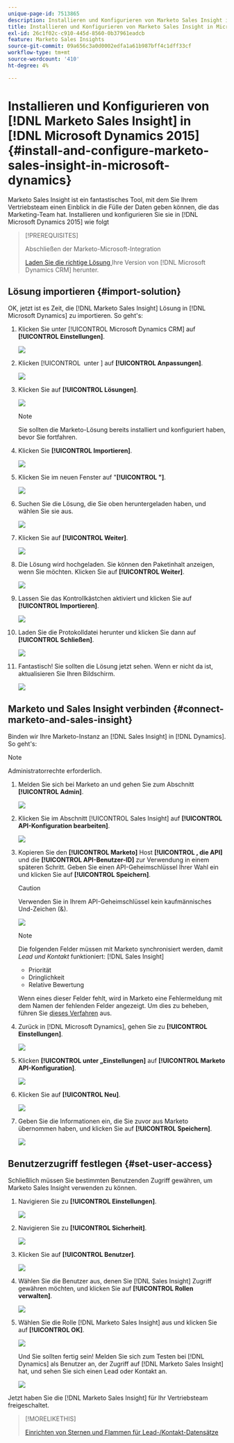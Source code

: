 ```yaml
---
unique-page-id: 7513865
description: Installieren und Konfigurieren von Marketo Sales Insight in Microsoft Dynamics 2015 - Dokumentation zu Marketo - Produktdokumentation
title: Installieren und Konfigurieren von Marketo Sales Insight in Microsoft Dynamics 2015
exl-id: 26c1f02c-c910-445d-8560-0b37961eadcb
feature: Marketo Sales Insights
source-git-commit: 09a656c3a0d0002edfa1a61b987bff4c1dff33cf
workflow-type: tm+mt
source-wordcount: '410'
ht-degree: 4%

---
```


# Installieren und Konfigurieren von [!DNL Marketo Sales Insight] in [!DNL Microsoft Dynamics 2015] {#install-and-configure-marketo-sales-insight-in-microsoft-dynamics}

Marketo Sales Insight ist ein fantastisches Tool, mit dem Sie Ihrem Vertriebsteam einen Einblick in die Fülle der Daten geben können, die das Marketing-Team hat. Installieren und konfigurieren Sie sie in [!DNL Microsoft Dynamics 2015] wie folgt

>[!PREREQUISITES]
>
>Abschließen der Marketo-Microsoft-Integration
>
>[Laden Sie die richtige Lösung ](/help/marketo/product-docs/marketo-sales-insight/msi-for-microsoft-dynamics/installing/download-the-marketo-sales-insight-solution-for-microsoft-dynamics.md) Ihre Version von [!DNL Microsoft Dynamics CRM] herunter.

## Lösung importieren {#import-solution}

OK, jetzt ist es Zeit, die [!DNL Marketo Sales Insight] Lösung in [!DNL Microsoft Dynamics] zu importieren. So geht&#39;s:

1. Klicken Sie unter [!UICONTROL Microsoft Dynamics CRM] auf **[!UICONTROL Einstellungen]**.

   ![](assets/image2014-12-12-9-3a4-3a56.png)

1. Klicken [!UICONTROL &#x200B; unter &#x200B;] auf **[!UICONTROL Anpassungen]**.

   ![](assets/image2015-4-29-14-3a22-3a1.png)

1. Klicken Sie auf **[!UICONTROL Lösungen]**.

   ![](assets/image2014-12-12-9-3a5-3a17.png)

   >[!NOTE]
   >
   >Sie sollten die Marketo-Lösung bereits installiert und konfiguriert haben, bevor Sie fortfahren.

1. Klicken Sie **[!UICONTROL Importieren]**.

   ![](assets/image2014-12-12-9-3a5-3a27.png)

1. Klicken Sie im neuen Fenster auf &quot;**[!UICONTROL &quot;]**.

   ![](assets/image2014-12-12-9-3a5-3a36.png)

1. Suchen Sie die Lösung, die Sie oben heruntergeladen haben, und wählen Sie sie aus.

   ![](assets/image2014-12-12-9-3a5-3a45.png)

1. Klicken Sie auf **[!UICONTROL Weiter]**.

   ![](assets/image2014-12-12-9-3a5-3a55.png)

1. Die Lösung wird hochgeladen. Sie können den Paketinhalt anzeigen, wenn Sie möchten. Klicken Sie auf **[!UICONTROL Weiter]**.

   ![](assets/image2014-12-12-9-3a6-3a10.png)

1. Lassen Sie das Kontrollkästchen aktiviert und klicken Sie auf **[!UICONTROL Importieren]**.

   ![](assets/image2014-12-12-9-3a6-3a19.png)

1. Laden Sie die Protokolldatei herunter und klicken Sie dann auf **[!UICONTROL Schließen]**.

   ![](assets/image2014-12-12-9-3a6-3a29.png)

1. Fantastisch! Sie sollten die Lösung jetzt sehen. Wenn er nicht da ist, aktualisieren Sie Ihren Bildschirm.

   ![](assets/image2014-12-12-9-3a6-3a40.png)

## Marketo und Sales Insight verbinden {#connect-marketo-and-sales-insight}

Binden wir Ihre Marketo-Instanz an [!DNL Sales Insight] in [!DNL Dynamics]. So geht&#39;s:

>[!NOTE]
>
>Administratorrechte erforderlich.

1. Melden Sie sich bei Marketo an und gehen Sie zum Abschnitt **[!UICONTROL Admin]**.

   ![](assets/image2014-12-12-9-3a6-3a50.png)

1. Klicken Sie im Abschnitt [!UICONTROL Sales Insight] auf **[!UICONTROL API-Konfiguration bearbeiten]**.

   ![](assets/image2014-12-12-9-3a7-3a0.png)

1. Kopieren Sie den **[!UICONTROL Marketo]** Host **[!UICONTROL , die API]** und die **[!UICONTROL API-Benutzer-ID]** zur Verwendung in einem späteren Schritt. Geben Sie einen API-Geheimschlüssel Ihrer Wahl ein und klicken Sie auf **[!UICONTROL Speichern]**.

   >[!CAUTION]
   >
   >Verwenden Sie in Ihrem API-Geheimschlüssel kein kaufmännisches Und-Zeichen (&amp;).

   ![](assets/image2014-12-12-9-3a7-3a9.png)

   >[!NOTE]
   >
   >Die folgenden Felder müssen mit Marketo synchronisiert werden, damit *Lead und Kontakt* funktioniert: [!DNL Sales Insight]
   >
   >* Priorität
   >* Dringlichkeit
   >* Relative Bewertung
   >
   >Wenn eines dieser Felder fehlt, wird in Marketo eine Fehlermeldung mit dem Namen der fehlenden Felder angezeigt. Um dies zu beheben, führen Sie [dieses Verfahren](/help/marketo/product-docs/marketo-sales-insight/msi-for-microsoft-dynamics/setting-up-and-using/required-fields-for-syncing-marketo-with-dynamics.md) aus.

1. Zurück in [!DNL Microsoft Dynamics], gehen Sie zu **[!UICONTROL Einstellungen]**.

   ![](assets/image2014-12-12-9-3a7-3a25.png)

1. Klicken **[!UICONTROL unter „Einstellungen]** auf **[!UICONTROL Marketo API-Konfiguration]**.

   ![](assets/image2014-12-12-9-3a7-3a34.png)

1. Klicken Sie auf **[!UICONTROL Neu]**.

   ![](assets/image2014-12-12-9-3a8-3a8.png)

1. Geben Sie die Informationen ein, die Sie zuvor aus Marketo übernommen haben, und klicken Sie auf **[!UICONTROL Speichern]**.

   ![](assets/image2014-12-12-9-3a8-3a17.png)

## Benutzerzugriff festlegen {#set-user-access}

Schließlich müssen Sie bestimmten Benutzenden Zugriff gewähren, um Marketo Sales Insight verwenden zu können.

1. Navigieren Sie zu **[!UICONTROL Einstellungen]**.

   ![](assets/image2014-12-12-9-3a8-3a34.png)

1. Navigieren Sie zu **[!UICONTROL Sicherheit]**.

   ![](assets/image2015-4-29-14-3a56-3a33.png)

1. Klicken Sie auf **[!UICONTROL Benutzer]**.

   ![](assets/image2015-4-29-14-3a57-3a46.png)

1. Wählen Sie die Benutzer aus, denen Sie [!DNL Sales Insight] Zugriff gewähren möchten, und klicken Sie auf **[!UICONTROL Rollen verwalten]**.

   ![](assets/image2015-4-29-14-3a59-3a31.png)

1. Wählen Sie die Rolle [!DNL Marketo Sales Insight] aus und klicken Sie auf **[!UICONTROL OK]**.

   ![](assets/image2014-12-12-9-3a9-3a22.png)

   Und Sie sollten fertig sein! Melden Sie sich zum Testen bei [!DNL Dynamics] als Benutzer an, der Zugriff auf [!DNL Marketo Sales Insight] hat, und sehen Sie sich einen Lead oder Kontakt an.

   ![](assets/image2015-4-29-15-3a2-3a27.png)

Jetzt haben Sie die [!DNL Marketo Sales Insight] für Ihr Vertriebsteam freigeschaltet.

>[!MORELIKETHIS]
>
>[Einrichten von Sternen und Flammen für Lead-/Kontakt-Datensätze](/help/marketo/product-docs/marketo-sales-insight/msi-for-microsoft-dynamics/setting-up-and-using/setting-up-stars-and-flames-for-lead-contact-records.md)
